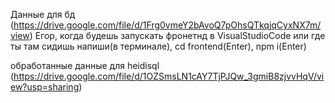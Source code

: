 Данные для бд (https://drive.google.com/file/d/1Frg0vmeY2bAvoQ7pOhsQTkqjqCyxNX7m/view)
Егор, когда будешь запускать фронетнд в VisualStudioCode или где ты там сидишь напиши(в терминале), cd frontend(Enter), npm i(Enter) 

обработанные данные для heidisql (https://drive.google.com/file/d/1OZSmsLN1cAY7TjPJQw_3gmiB8zjvvHqV/view?usp=sharing)
